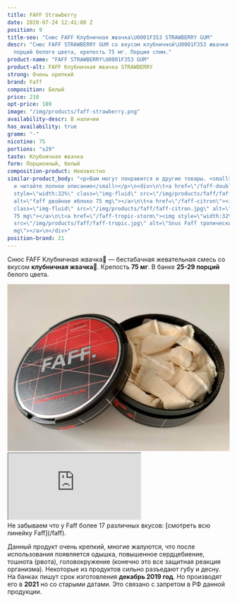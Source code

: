 ```yaml
---
title: FAFF Strawberry
date: 2020-07-24 12:41:00 Z
position: 9
title-seo: "Снюс FAFF Клубничная жвачка\U0001F353 STRAWBERRY GUM"
descr: "Снюс FAFF STRAWBERRY GUM со вкусом клубничной\U0001F353 жвачки. В банке ±29
  порций белого цвета, крепость 75 мг. Порции слим."
product-name: "FAFF STRAWBERRY\U0001F353 GUM"
product-alt: FAFF Клубничная жвачка STRAWBERRY
strong: Очень крепкий
brand: Faff
composition: Белый
price: 210
opt-price: 189
image: "/img/products/faff-strawberry.png"
availability-descr: В наличии
has_availability: true
gramm: "-"
nicotine: 75
portions: "±29"
taste: Клубничная жвачка
form: Порционный, белый
composition-product: Неизвестно
similar-product_body: "<p>Вам могут понравится и другие товары. <small>Жмите на картинки
  и читайте полное описание</small></p>\n<div>\n\t<a href=\"/faff-double-apple\"><img
  style=\"width:32%\" class=\"img-fluid\" src=\"/img/products/faff/faff-apple.jpg\"
  alt=\"faff двойное яблоко 75 mg\"></a>\n\t<a href=\"/faff-citron\"><img style=\"width:32%\"
  class=\"img-fluid\" src=\"/img/products/faff/faff-citron.jpg\" alt=\"faff citron
  75 mg\"></a>\n\t<a href=\"/faff-tropic-storm\"><img style=\"width:32%\" class=\"img-fluid\"
  src=\"/img/products/faff/faff-tropic.jpg\" alt=\"Snus Faff тропические фрукты 100
  mg\"></a>\n</div>"
position-brand: 21
---
```


Снюс FAFF Клубничная жвачка🍓 — бестабачная жевательная смесь со вкусом <b>клубничная жвачка🍓</b>. Крепость <b>75 мг</b>. В банке <b>25-29 порций</b> белого цвета. 
<div class="mb-3">
<img class="img-fluid" src="/img/products/faff/open/strawberry-gum.jpg" alt="Снюс FAFF Strawberry Gum 75 mg">
</div>
<div class="embed-responsive embed-responsive-16by9 mb-3">
  <iframe class="embed-responsive-item" src="https://www.youtube.com/embed/NTXkb_qVFpU" allowfullscreen></iframe>
</div>
Не забываем что у Faff более 17 различных вкусов: [смотреть всю линейку Faff](/faff).

Данный продукт очень крепкий, многие жалуются, что после использования появляется одышка, повышенное сердцебиение, тошнота (рвота), головокружение (конечно это все защитная реакция организма). Некоторые из продуктов сильно разъедают губу и десну.
На банках пишут срок изготовления **декабрь 2019 год**. Но производят его в **2021** но со старыми датами. Это связано с запретом в РФ данной продукции.